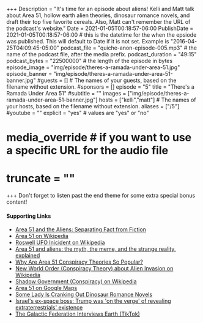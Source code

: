 +++
Description = "It's time for an episode about aliens! Kelli and Matt talk about Area 51, hollow earth alien theories, dinosaur romance novels, and draft their top five favorite cereals. Also, Matt can't remember the URL of the podcast's website."
Date = 2021-01-05T00:18:57-06:00
PublishDate = 2021-01-05T00:18:57-06:00 # this is the datetime for the when the epsiode was published. This will default to Date if it is not set. Example is "2016-04-25T04:09:45-05:00"
podcast_file = "quiche-anon-episode-005.mp3" # the name of the podcast file, after the media prefix.
podcast_duration = "49:15"
podcast_bytes = "22500000" # the length of the episode in bytes
episode_image = "img/episode/theres-a-ramada-under-area-51.jpg"
episode_banner = "img/episode/theres-a-ramada-under-area-51-banner.jpg"
#guests = [] # The names of your guests, based on the filename without extension.
#sponsors = []
episode = "5"
title = "There's a Ramada Under Area 51"
#subtitle = ""
images = ["img/episode/theres-a-ramada-under-area-51-banner.jpg"]
hosts = ["kelli","matt"] # The names of your hosts, based on the filename without extension.
aliases = ["/5"]
#youtube = ""
explicit = "yes" # values are "yes" or "no"
# media_override # if you want to use a specific URL for the audio file
# truncate = ""
+++
Don't forget to listen past the end theme for some extra special bonus content!

#### Supporting Links

- [Area 51 and the Aliens: Separating Fact from Fiction](http://content.time.com/time/specials/packages/article/0,28804,1860871_1860876_1861006,00.html)
- [Area 51 on Wikipedia](https://en.wikipedia.org/wiki/Area_51)
- [Roswell UFO Inicident on Wikipedia](https://en.wikipedia.org/wiki/Roswell_UFO_incident)
- [Area 51 and aliens: the myth, the meme, and the strange reality, explained](https://www.vox.com/2019/9/19/20857221/storm-area-51-aliens-ufos-meme-myth-lore-history-bob-lazar-explained)
- [Why Are Area 51 Conspiracy Theories So Popular?](https://time.com/5637612/area-51-psychology/)
- [New World Order (Conspiracy Theory) about Alien Invasion on Wikipedia](https://en.wikipedia.org/wiki/New_World_Order_(conspiracy_theory)#Alien_invasion)
- [Shadow Government (Conspiracy) on Wikipedia](https://en.wikipedia.org/wiki/Shadow_government_(conspiracy))
- [Area 51 on Google Maps](https://www.google.com/maps/place/Area+51,+NV/@37.2430548,-115.7930198,3a,126.7y,90t/data=!3m8!1e2!3m6!1sAF1QipOaStjHY4Slb59H8bYVnBe2H2Wzu3XU4f9-GVs2!2e10!3e12!6shttps:%2F%2Flh5.googleusercontent.com%2Fp%2FAF1QipOaStjHY4Slb59H8bYVnBe2H2Wzu3XU4f9-GVs2%3Dw180-h86-k-no!7i540!8i257!4m5!3m4!1s0x80b81baaba3e8c81:0x970427e38e6237ae!8m2!3d37.2430548!4d-115.7930198)
- [Some Lady Is Cranking Out Dinosaur Romance Novels](https://geekologie.com/2013/09/some-lady-is-cranking-out-dinosaur-roman.php)
- [Israel's ex-space boss: Trump was 'on the verge' of revealing extraterrestrials' existence](https://thehill.com/homenews/news/529300-israels-ex-space-boss-trump-was-on-the-verge-of-revealing-extraterrestrials)
- [The Galactic Federation Interviews Earth (TikTok)](https://www.tiktok.com/@vinn_ayy/video/6908485885524806917?sender_device=pc&sender_web_id=6914117492572292614&is_from_webapp=v2)
